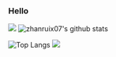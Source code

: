 ### Hello

[![](https://activity-graph.herokuapp.com/graph?username=zhanruix07&theme=dracula)](https://github.com/ashutosh00710/github-readme-activity-graph)
![zhanruix07's github stats](https://github-readme-stats.vercel.app/api?username=zhanruix07&show_icons=true&theme=vue)

![Top Langs](https://github-readme-stats.vercel.app/api/top-langs/?username=zhanruix07&langs_count=6)
![](https://github-readme-stats.vercel.app/api/top-langs/?username=zhanruix07&layout=compact&langs_count=6)




